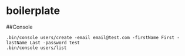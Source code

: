 # boilerplate

##Console
```
.bin/console users/create -email email@test.com -firstName First -lastName Last -password test 
.bin/console users/list
```